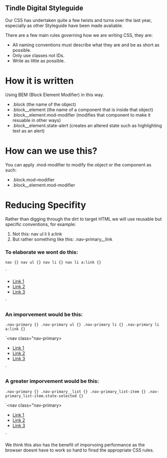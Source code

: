 ## Tindle Digital Styleguide

Our CSS has undertaken quite a few twists and turns over the last year, especially as other Styleguide have been made avaliable.

There are a few main rules governing how we are writing CSS, they are:

* All naming conventions must describe what they are and be as short as possible.
* Only use classes not IDs.
* Write as little as possible.

# How it is written

Using BEM (Block Element Modifier) in this way.

* .block (the name of the object)
* .block__element (the name of a component that is inside that object)
* .block__element.mod-modifier (modifies that component to make it resuable in other ways)
* .block__element.state-alert (creates an altered state such as highlighting text as an alert)

# How can we use this?

You can apply .mod-modifier to modify the object or the component as such:

* .block.mod-modifier
* .block__element.mod-modifier

# Reducing Specifity

Rather than digging through the dirt to target HTML we will use reusable but specific conventions, for example:

1. Not this: nav ul li li a:link
2. But rather something like this: .nav-primary__link

### To elaborate we wont do this:

`nav {}
nav ul {}
nav li {}
nav li a:link {}`

`<nav>
  <ul>
    <li><a href="#">Link 1</a></li>
    <li><a href="#">Link 2</a></li>
    <li><a href="#">Link 3</a></li>
  </ul>
</nav>`

### An imporvement would be this:

`.nav-primary {}
.nav-primary ul {}
.nav-primary li {}
.nav-primary li a:link {}`

`<nav class="nav-primary>
  <ul>
    <li><a href="#">Link 1</a></li>
    <li><a href="#">Link 2</a></li>
    <li><a href="#">Link 3</a></li>
  </ul>
</nav>`

### A greater imporvement would be this:

`.nav-primary {}
.nav-primary__list {}
.nav-primary_list-item {}
.nav-primary_list-item.state-selected {}`

`<nav class="nav-primary>
  <ul class="nav-primary__list">
    <li class="nav-primary_list-item state-selected"><a href="#">Link 1</a></li>
    <li class="nav-primary_list-item"><a href="#">Link 2</a></li>
    <li class="nav-primary_list-item"><a href="#">Link 3</a></li>
  </ul>
</nav>`

We think this also has the benefit of imporvoing performance as the browser doesnt have to work so hard to finsd the appropriate CSS rules.

